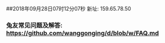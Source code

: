 ##2018年09月28日07时12分07秒 新址: 159.65.78.50
### 兔友常见问题及解答: https://github.com/wanggonging/d/blob/w/FAQ.md
